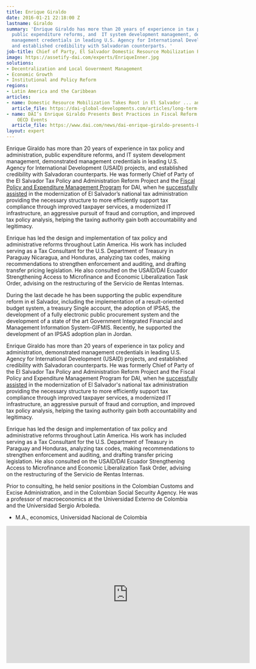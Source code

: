```yaml
---
title: Enrique Giraldo
date: 2016-01-21 22:18:00 Z
lastname: Giraldo
summary: 'Enrique Giraldo has more than 20 years of experience in tax policy and administration,
  public expenditure reforms, and  IT system development management, demonstrated
  management credentials in leading U.S. Agency for International Development projects,
  and established credibility with Salvadoran counterparts. '
job-title: Chief of Party, El Salvador Domestic Resource Mobilization Program
image: https://assetify-dai.com/experts/EnriqueInner.jpg
solutions:
- Decentralization and Local Government Management
- Economic Growth
- Institutional and Policy Reform
regions:
- Latin America and the Caribbean
articles:
- name: Domestic Resource Mobilization Takes Root in El Salvador ... and Beyond?
  article_file: https://dai-global-developments.com/articles/long-term-fiscal-reform-takes-root-in-el-salvador-and-elsewhere
- name: DAI’s Enrique Giraldo Presents Best Practices in Fiscal Reform at High-Level
    OECD Events
  article_file: https://www.dai.com/news/dai-enrique-giraldo-presents-best-practices-fiscal-reform-high-level-oecd
layout: expert
---
```


Enrique Giraldo has more than 20 years of experience in tax policy and administration, public expenditure reforms, and  IT system development management, demonstrated management credentials in leading U.S. Agency for International Development (USAID) projects, and established credibility with Salvadoran counterparts. He was formerly Chief of Party of the El Salvador Tax Policy and Administration Reform Project and the [Fiscal Policy and Expenditure Management Program](https://www.dai.com/our-work/projects/el-salvador-fiscal-policy-and-expenditure-management-program-fpemp) for DAI, when he [successfully assisted](http://dai-global-developments.com/articles/long-term-fiscal-reform-takes-root-in-el-salvador-and-elsewhere) in the modernization of El Salvador’s national tax administration providing the necessary structure to more efficiently support tax compliance through improved taxpayer services, a modernized IT infrastructure, an aggressive pursuit of fraud and corruption, and improved tax policy analysis, helping the taxing authority gain both accountability and legitimacy.

Enrique has led the design and implementation of tax policy and administrative reforms throughout Latin America. His work has included serving as a Tax Consultant for the U.S. Department of Treasury in Paraguay Nicaragua, and Honduras, analyzing tax codes, making recommendations to strengthen enforcement and auditing, and drafting transfer pricing legislation. He also consulted on the USAID/DAI Ecuador Strengthening Access to Microfinance and Economic Liberalization Task Order, advising on the restructuring of the Servicio de Rentas Internas.

During the last decade he has been supporting the public expenditure reform in el Salvador, including the implementation of a result-oriented budget system, a treasury Single account, the adoption of IPSAS, the development of a fully electronic public procurement system and the development of a state of the art Government Integrated Financial and Management Information System-GIFMIS. Recently,  he supported the development of an  IPSAS adoption plan in Jordan.





Enrique Giraldo has more than 20 years of experience in tax policy and administration, demonstrated management credentials in leading U.S. Agency for International Development (USAID) projects, and established credibility with Salvadoran counterparts. He was formerly Chief of Party of the El Salvador Tax Policy and Administration Reform Project and the Fiscal Policy and Expenditure Management Program for DAI, when he [successfully assisted](http://dai-global-developments.com/articles/long-term-fiscal-reform-takes-root-in-el-salvador-and-elsewhere/) in the modernization of El Salvador's national tax administration providing the necessary structure to more efficiently support tax compliance through improved taxpayer services, a modernized IT infrastructure, an aggressive pursuit of fraud and corruption, and improved tax policy analysis, helping the taxing authority gain both accountability and legitimacy.

Enrique has led the design and implementation of tax policy and administrative reforms throughout Latin America. His work has included serving as a Tax Consultant for the U.S. Department of Treasury in Paraguay and Honduras, analyzing tax codes, making recommendations to strengthen enforcement and auditing, and drafting transfer pricing legislation. He also consulted on the USAID/DAI Ecuador Strengthening Access to Microfinance and Economic Liberalization Task Order, advising on the restructuring of the Servicio de Rentas Internas.

Prior to consulting, he held senior positions in the Colombian Customs and Excise Administration, and in the Colombian Social Security Agency. He was a professor of macroeconomics at the Universidad Externo de Colombia and the Universidad Sergio Arboleda.

* M.A., economics, Universidad Nacional de Colombia

<iframe src="https://player.vimeo.com/video/232543519" width="640" height="360" frameborder="0" webkitallowfullscreen mozallowfullscreen allowfullscreen></iframe>